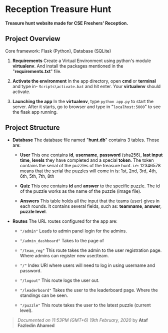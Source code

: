 # Reception Treasure Hunt
**Treasure hunt website made for CSE Freshers' Reception.**

##  Project Overview
Core framework: Flask (Python), Database (SQLite)
 1. **Requirements**
 Create a Virtual Environment using python's module **virtualenv**. And install the packages mentioned in the "**requirements.txt**" file.

2. **Activate the environment**
In the app directory, open **cmd** or **terminal** and type in- `Scripts\activate.bat` and hit enter. Your **virtualenv** should activate.

3. **Launching the app**
In the **virtualenv**, type `python app.py` to start the server. After it starts, go to browser and type in "`localhost:5000`" to see the flask app running.

## Project Structure
 - **Database**
 The database file named "**hunt.db**" contains 3 tables. Those are: 
 
	 - **User**
	 This one contains **id**, **username**, **password** (sha256), **last input time**, **levels** they have completed and a special **token**. The token contains the serial of the puzzles of the treasure hunt. i.e: 12346578 means that the serial the puzzles will come in is: 1st, 2nd, 3rd, 4th, 6th, 5th, 7th, 8th

	- **Quiz**
	This one contains **id** and **answer** to the specific puzzle. The id of the puzzle works as the name of the puzzle (image file).

	- **Answers**
	This table holds all the input that the teams (user) gives in each rounds. It contains several fields, such as: **teamname**, **answer**, **puzzle level**.
 
 - **Routes**
The URL routes configured for the app are: 
	 - `"/admin"`
	 Leads to admin panel login for the admins.
	- `"/admin_dashboard"`
Takes to the page of 
	- `"/team_reg"`
	This route takes the admin to the user registration page. Where admins can register new user/team.

	- `"/"`
		Index URl where users will need to log in using username and password.
	- `"/logout"`
	This route logs the user out.
	- `"/leaderboard"`
	Takes the user to the leaderboard page. Where the standings can be seen.
	- `"/puzzle"`
	This route takes the user to the latest puzzle (current level).

> *Documented on 11:53PM (GMT+6) 19th February, 2020*
> by **Ataf Fazledin Ahamed**
